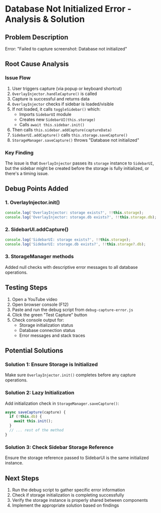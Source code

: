 # Database Not Initialized Error - Analysis & Solution

## Problem Description
Error: "Failed to capture screenshot: Database not initialized"

## Root Cause Analysis

### Issue Flow
1. User triggers capture (via popup or keyboard shortcut)
2. `OverlayInjector.handleCapture()` is called
3. Capture is successful and returns data
4. `OverlayInjector` checks if sidebar is loaded/visible
5. If not loaded, it calls `toggleSidebar()` which:
   - Imports `SidebarUI` module
   - Creates new `SidebarUI(this.storage)`
   - Calls `await this.sidebar.init()`
6. Then calls `this.sidebar.addCapture(captureData)`
7. `SidebarUI.addCapture()` calls `this.storage.saveCapture()`
8. `StorageManager.saveCapture()` throws "Database not initialized"

### Key Finding
The issue is that `OverlayInjector` passes its `storage` instance to `SidebarUI`, but the sidebar might be created before the storage is fully initialized, or there's a timing issue.

## Debug Points Added

### 1. OverlayInjector.init()
```javascript
console.log('OverlayInjector: storage exists?', !!this.storage);
console.log('OverlayInjector: storage.db exists?', !!this.storage.db);
```

### 2. SidebarUI.addCapture()
```javascript
console.log('SidebarUI: storage exists?', !!this.storage);
console.log('SidebarUI: storage.db exists?', !!this.storage?.db);
```

### 3. StorageManager methods
Added null checks with descriptive error messages to all database operations.

## Testing Steps

1. Open a YouTube video
2. Open browser console (F12)
3. Paste and run the debug script from `debug-capture-error.js`
4. Click the green "Test Capture" button
5. Check console output for:
   - Storage initialization status
   - Database connection status
   - Error messages and stack traces

## Potential Solutions

### Solution 1: Ensure Storage is Initialized
Make sure `OverlayInjector.init()` completes before any capture operations.

### Solution 2: Lazy Initialization
Add initialization check in `StorageManager.saveCapture()`:
```javascript
async saveCapture(capture) {
  if (!this.db) {
    await this.init();
  }
  // ... rest of the method
}
```

### Solution 3: Check Sidebar Storage Reference
Ensure the storage reference passed to SidebarUI is the same initialized instance.

## Next Steps
1. Run the debug script to gather specific error information
2. Check if storage initialization is completing successfully
3. Verify the storage instance is properly shared between components
4. Implement the appropriate solution based on findings